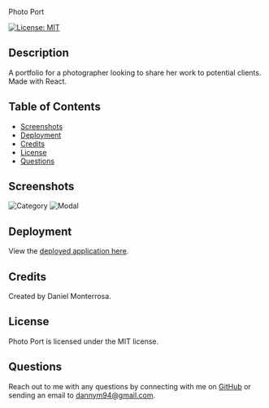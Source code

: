 Photo Port

[![License: MIT](https://img.shields.io/badge/License-MIT-yellow.svg)](https://opensource.org/licenses/MIT)

## Description
A portfolio for a photographer looking to share her work to potential clients. Made with React.

## Table of Contents
* [Screenshots](#screenshots)
* [Deployment](#deployment)
* [Credits](#credits)
* [License](#license)
* [Questions](#questions)

## Screenshots
![Category](https://user-images.githubusercontent.com/65088117/99213085-b29ccf00-279a-11eb-9125-872530cb69b6.png)
![Modal](https://user-images.githubusercontent.com/65088117/99213128-ca745300-279a-11eb-96dc-d8f02e682583.png)

## Deployment
View the [deployed application here](https://dannymont94.github.io/photo-port/#about).

## Credits
Created by Daniel Monterrosa.

## License
Photo Port is licensed under the MIT license.

## Questions
Reach out to me with any questions by connecting with me on [GitHub](https://github.com/Dannymont94) or sending an email to dannym94@gmail.com.